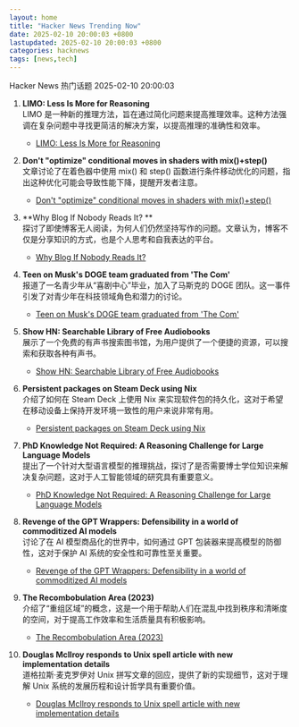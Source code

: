```yaml
---  
layout: home  
title: "Hacker News Trending Now"  
date: 2025-02-10 20:00:03 +0800  
lastupdated: 2025-02-10 20:00:03 +0800  
categories: hacknews  
tags: [news,tech]
---  
```

Hacker News 热门话题 2025-02-10 20:00:03
  
1. **LIMO: Less Is More for Reasoning**  
   LIMO 是一种新的推理方法，旨在通过简化问题来提高推理效率。这种方法强调在复杂问题中寻找更简洁的解决方案，以提高推理的准确性和效率。  
   - [LIMO: Less Is More for Reasoning](https://arxiv.org/abs/2502.03387)
  
2. **Don't "optimize" conditional moves in shaders with mix()+step()**  
   文章讨论了在着色器中使用 mix() 和 step() 函数进行条件移动优化的问题，指出这种优化可能会导致性能下降，提醒开发者注意。  
   - [Don't "optimize" conditional moves in shaders with mix()+step()](https://iquilezles.org/articles/gpuconditionals/)
  
3. **Why Blog If Nobody Reads It?      **  
   探讨了即使博客无人阅读，为何人们仍然坚持写作的问题。文章认为，博客不仅是分享知识的方式，也是个人思考和自我表达的平台。  
   - [Why Blog If Nobody Reads It?      ](https://andysblog.uk/why-blog-if-nobody-reads-it/)
  
4. **Teen on Musk's DOGE team graduated from 'The Com'**  
   报道了一名青少年从“喜剧中心”毕业，加入了马斯克的 DOGE 团队。这一事件引发了对青少年在科技领域角色和潜力的讨论。  
   - [Teen on Musk's DOGE team graduated from 'The Com'](https://krebsonsecurity.com/2025/02/teen-on-musks-doge-team-graduated-from-the-com/)
  
5. **Show HN: Searchable Library of Free Audiobooks**  
   展示了一个免费的有声书搜索图书馆，为用户提供了一个便捷的资源，可以搜索和获取各种有声书。  
   - [Show HN: Searchable Library of Free Audiobooks](https://booksearch.party/)
  
6. **Persistent packages on Steam Deck using Nix**  
   介绍了如何在 Steam Deck 上使用 Nix 来实现软件包的持久化，这对于希望在移动设备上保持开发环境一致性的用户来说非常有用。  
   - [Persistent packages on Steam Deck using Nix](https://chrastecky.dev/gaming/persistent-packages-on-steam-deck-using-nix)
  
7. **PhD Knowledge Not Required: A Reasoning Challenge for Large Language Models**  
   提出了一个针对大型语言模型的推理挑战，探讨了是否需要博士学位知识来解决复杂问题，这对于人工智能领域的研究具有重要意义。  
   - [PhD Knowledge Not Required: A Reasoning Challenge for Large Language Models](https://arxiv.org/abs/2502.01584)
  
8. **Revenge of the GPT Wrappers: Defensibility in a world of commoditized AI models**  
   讨论了在 AI 模型商品化的世界中，如何通过 GPT 包装器来提高模型的防御性，这对于保护 AI 系统的安全性和可靠性至关重要。  
   - [Revenge of the GPT Wrappers: Defensibility in a world of commoditized AI models](https://andrewchen.substack.com/p/revenge-of-the-gpt-wrappers-defensibility)
  
9. **The Recombobulation Area (2023)**  
   介绍了“重组区域”的概念，这是一个用于帮助人们在混乱中找到秩序和清晰度的空间，对于提高工作效率和生活质量具有积极影响。  
   - [The Recombobulation Area (2023)](https://onmilwaukee.com/articles/recombobulationsigns)
  
10. **Douglas McIlroy responds to Unix spell article with new implementation details**  
    道格拉斯·麦克罗伊对 Unix 拼写文章的回应，提供了新的实现细节，这对于理解 Unix 系统的发展历程和设计哲学具有重要价值。  
    - [Douglas McIlroy responds to Unix spell article with new implementation details](https://twitter.com/abhi9u/status/1887010136155414602)